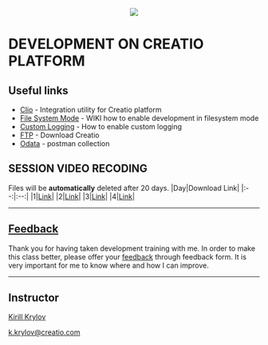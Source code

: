 <p align="center">
    <a href="https://www.creatio.com/">
            <img src="https://github.com/kirillkrylov/ImagesAndPages/wiki/Img/accelerateBannerBlue.png">
    </a>
</p>

# DEVELOPMENT ON CREATIO PLATFORM

## Useful links
- [Clio][clio] - Integration utility for Creatio platform 
- [File System Mode][fsmode] - WIKI how to enable development in filesystem mode
- [Custom Logging][nlog] - How to enable custom logging
- [FTP] - Download Creatio
- [Odata] - postman collection
<!-- - Import Postman Environment and Collection from Postman folder. This folder includes DataService requests -->
<!-- - [Import Visual Studio][vsTpl] Templates provided in VisualStudioTemplate folder. -->



## SESSION VIDEO RECODING
Files will be **automatically** deleted after 20 days.
|Day|Download Link|
|:--:|:--:|
|1|[Link][d1v]|
|2|[Link][d2v]|
|3|[Link][d3v]|
|4|[Link][d4v]|
<!-- 
|5|[Link][d5v]|
|6|[Link][d6v]|
|7|[Link][d7v]|
|8|[Link][d8v]|  
-->

---
## [Feedback][feedBackForm]
Thank you for having taken development training with me. In order to make this class better, please offer your [feedback][feedBackForm] through feedback form. It is very important for me to know where and how I can improve.

---
## Instructor
[Kirill Krylov][about]


<a href="mailto:k.krylov@creatio.com">k.krylov@creatio.com</a><br />


<!-- Named Links -->
[d1v]: https://creatio-global.zoom.us/rec/share/RylmwmFCZ1Al1mnRCdm9SBGokz4hZGLzaAnY19k1j73Z4MrUqVoWdWvjCnu1hHZS.hvyNxWGrrMb_2l8f
[d2v]: https://creatio-global.zoom.us/rec/share/qbifNNlQN6x0ugljglPPHJve_SlXa3GYnMx7S7XYI0WEI9sVt9vnsWrmtRxxHgyb.i_mzxDo-i_3XE6a1s
[d3v]: https://creatio-global.zoom.us/rec/share/NhyiNtPKSGoSdHn4VzYZnbyuC-lnHw_C3l3PULo_inlyrhY0rLQYBMFKBZOVlQmO.kbGp4hcpQ-A7K9Xq
[d4v]: https://creatio-global.zoom.us/rec/share/qshCh32Xkx-w6HzZ1sukOWrmV18OlKpc5jOLxPljZdXEsln90PJi3Y-NOj-sux8Y.L2elf3Mm-3nARvoS
<!-- 
[d5v]: 
[d6v]: 
[d7v]: 
[d8v]:  
-->

<!-- Links -->
[clio]:https://github.com/Advance-Technologies-Foundation/clio
[fsmode]:https://github.com/Academy-Creatio/TrainingProgramm/wiki/Enable-development-in-FileSystem-Mode
[nlog]:https://github.com/Academy-Creatio/TrainingProgramm/wiki/Custom-Logging-with-NLog
[oData]:https://documenter.getpostman.com/view/10204500/SztHX5Qb?version=latest
[vsTpl]:https://docs.microsoft.com/en-us/visualstudio/ide/how-to-create-item-templates?view=vs-2019
[ftp]:http://ftp.bpmonline.com/support/downloads/!Release/installation_files/

[about]:https://github.com/kirillkrylov/ImagesAndPages/wiki/Kirill-Krylov,-CPA
[feedBackForm]: https://forms.office.com/Pages/ResponsePage.aspx?id=-6Jce0OmhUOLOTaTQnDHFs1n4KjdfnVBtjvFqBN3Vk9UOTZNWkhBN1JCM1lYQjJIQlk0NUJFNVhNSy4u